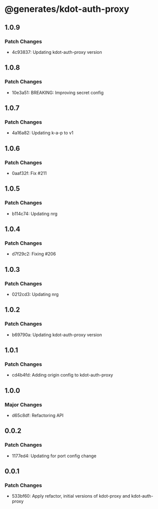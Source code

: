 # @generates/kdot-auth-proxy

## 1.0.9

### Patch Changes

- 4c93837: Updating kdot-auth-proxy version

## 1.0.8

### Patch Changes

- 10e3a51: BREAKING: Improving secret config

## 1.0.7

### Patch Changes

- 4a16a82: Updating k-a-p to v1

## 1.0.6

### Patch Changes

- 0aaf32f: Fix #211

## 1.0.5

### Patch Changes

- b114c74: Updating nrg

## 1.0.4

### Patch Changes

- d7f29c2: Fixing #206

## 1.0.3

### Patch Changes

- 0212cd3: Updating nrg

## 1.0.2

### Patch Changes

- b69790a: Updating kdot-auth-proxy version

## 1.0.1

### Patch Changes

- cd4b4fd: Adding origin config to kdot-auth-proxy

## 1.0.0

### Major Changes

- d65c8df: Refactoring API

## 0.0.2

### Patch Changes

- 1177ed4: Updating for port config change

## 0.0.1

### Patch Changes

- 533bf60: Apply refactor, initial versions of kdot-proxy and kdot-auth-proxy
